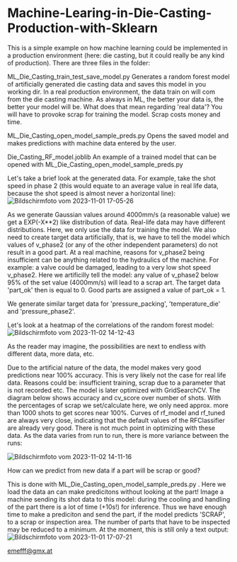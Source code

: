# Machine-Learing-in-Die-Casting-Production-with-Sklearn

This is a simple example on how machine learning could be implemented in a production environment (here: die casting, but it could really be any kind of production). 
There are three files in the folder:

ML_Die_Casting_train_test_save_model.py
    Generates a random forest model of artificially generated die casting data and saves this model in you working dir.
    In a real production environment, the data train on will com from the die casting machine. As always in ML, the better
    your data is, the better your model will be. What does that mean regarding 'real data'? You will have to provoke scrap
    for training the model. Scrap costs money and time.

ML_Die_Casting_open_model_sample_preds.py
    Opens the saved model and makes predictions with machine data entered by the user.

Die_Casting_RF_model.joblib
    An example of a trained model that can be opened with ML_Die_Casting_open_model_sample_preds.py

    
Let's take a brief look at the generated data. For example, take the shot speed in phase 2 (this would equate to an average value in real life data, because the shot speed is almost never a horizontal line):
![Bildschirmfoto vom 2023-11-01 17-05-26](https://github.com/emefff/Machine-Learing-in-Die-Casting-Production-with-Sklearn/assets/89903493/80ec501a-552a-4da5-b043-692d869f3c1d)


As we generate Gaussian values around 4000mm/s (a reasonable value) we get a EXP(-X**2) like distribution of data. Real-life data may have different distributions. Here, we only use the data for training the model.
We also need to create target data artificially, that is, we have to tell the model which values of v_phase2 (or any of the other independent parameters) do not result in a good part. At a real machine, reasons for v_phase2 being insufficient can be anything related to the hydraulics of the machine. For example: a valve could be damaged, leading to a very low shot speed v_phase2.
Here we artificilly tell the model: any value of v_phase2 below 95% of the set value (4000mm/s) will lead to a scrap art. The target data 'part_ok' then is equal to 0. Good parts are assigned a value of part_ok = 1.

We generate similar target data for 'pressure_packing', 'temperature_die' and 'pressure_phase2'.

Let's look at a heatmap of the correlations of the random forest model:
![Bildschirmfoto vom 2023-11-02 14-12-43](https://github.com/emefff/Machine-Learing-in-Die-Casting-Production-with-Sklearn/assets/89903493/7dc08bf9-97dd-4051-8504-557925834398)


As the reader may imagine, the possibilities are next to endless with different data, more data, etc.

Due to the artificial nature of the data, the model makes very good predictions near 100% accuracy. This is very likely not the case for real life data. Reasons could be: insufficient training, scrap due to a parameter that is not recorded etc.
The model is later optimized with GridSearchCV. The diagram below shows accuracy and cv_score over number of shots. With the percentages of scrap we set/calculate here, we only need approx. more than 1000 shots to get scores near 100%. Curves of rf_model and rf_tuned are always very close, indicating that the default values of the RFClassifier are already very good. There is not much point in optimizing with these data. As the data varies from run to run, there is more variance between the runs:

![Bildschirmfoto vom 2023-11-02 14-11-16](https://github.com/emefff/Machine-Learing-in-Die-Casting-Production-with-Sklearn/assets/89903493/971277aa-6705-4407-b2ca-35952795cd91)


How can we predict from new data if a part will be scrap or good?

This is done with ML_Die_Casting_open_model_sample_preds.py .
Here we load the data an can make predicitons without looking at the part! Image a machine sending its shot data to this model: during the cooling and handling of the part there is a lot of time (+10s!) for inference. Thus we have enough time to make a prediciton and send the part, if the model predicts 'SCRAP', to a scrap or inspection area. The number of parts that have to be inspected may be reduced to a minimum.
At the moment, this is still only a text output:
![Bildschirmfoto vom 2023-11-01 17-07-21](https://github.com/emefff/Machine-Learing-in-Die-Casting-Production-with-Sklearn/assets/89903493/edd92f9b-6e65-4215-816e-4e652ab05ead)


emefff@gmx.at

